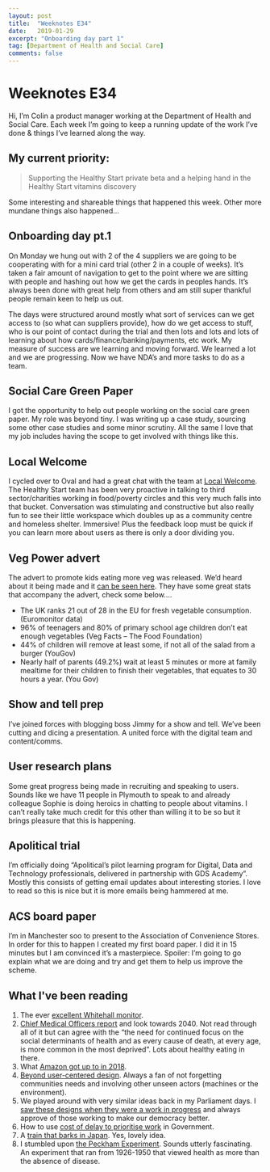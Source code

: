 ```yaml
---
layout: post
title:  "Weeknotes E34"
date:   2019-01-29
excerpt: "Onboarding day part 1"
tag: [Department of Health and Social Care]
comments: false
---
```


# Weeknotes E34
Hi, I’m Colin a product manager working at the Department of Health and Social Care. Each week I’m going to keep a running update of the work I’ve done & things I’ve learned along the way.

## My current priority:
> Supporting the Healthy Start private beta and a helping hand in the Healthy Start vitamins discovery

Some interesting and shareable things that happened this week. Other more mundane things also happened…

## Onboarding day pt.1
On Monday we hung out with 2 of the 4 suppliers we are going to be cooperating with for a mini card trial (other 2 in a couple of weeks). It’s taken a fair amount of navigation to get to the point where we are sitting with people and hashing out how we get the cards in peoples hands. It’s always been done with great help from others and am still super thankful people remain keen to help us out.

The days were structured around mostly what sort of services can we get access to (so what can suppliers provide), how do we get access to stuff, who is our point of contact during the trial and then lots and lots and lots of learning about how cards/finance/banking/payments, etc work.
My measure of success are we learning and moving forward. We learned a lot and we are progressing.
Now we have NDA’s and more tasks to do as a team.

## Social Care Green Paper
I got the opportunity to help out people working on the social care green paper. My role was beyond tiny. I was writing up a case study, sourcing some other case studies and some minor scrutiny. All the same I love that my job includes having the scope to get involved with things like this.

## Local Welcome
I cycled over to Oval and had a great chat with the team at [Local Welcome](http://localwelcome.org/). The Healthy Start team has been very proactive in talking to third sector/charities working in food/poverty circles and this very much falls into that bucket. Conversation was stimulating and constructive but also really fun to see their little workspace which doubles up as a community centre and homeless shelter. Immersive! Plus the feedback loop must be quick if you can learn more about users as there is only a door dividing you. 

## Veg Power advert
The advert to promote kids eating more veg was released. We’d heard about it being made and it [can be seen here](https://www.itv.com/presscentre/press-releases/exciting-brave-new-campaign-get-kids-eat-veg-eat-them-defeat-them). They have some great stats that accompany the advert, check some below....
- The UK ranks 21 out of 28 in the EU for fresh vegetable consumption. (Euromonitor data)
- 96% of teenagers and 80% of primary school age children don’t eat enough vegetables (Veg Facts – The Food Foundation)
- 44% of children will remove at least some, if not all of the salad from a burger (YouGov)
- Nearly half of parents (49.2%) wait at least 5 minutes or more at family mealtime for their children to finish their vegetables, that equates to 30 hours a year. (You Gov)

## Show and tell prep
I’ve joined forces with blogging boss Jimmy for a show and tell. We’ve been cutting and dicing a presentation. A united force with the digital team and content/comms.

## User research plans
Some great progress being made in recruiting and speaking to users. Sounds like we have 11 people in Plymouth to speak to and already colleague Sophie is doing heroics in chatting to people about vitamins. I can’t really take much credit for this other than willing it to be so but it brings pleasure that this is happening.

## Apolitical trial
I’m officially doing “Apolitical’s pilot learning program for Digital, Data and Technology professionals, delivered in partnership with GDS Academy”. Mostly this consists of getting email updates about interesting stories. I love to read so this is nice but it is more emails being hammered at me.

## ACS board paper
I’m in Manchester soo to present to the Association of Convenience Stores. In order for this to happen I created my first board paper. I did it in 15 minutes but I am convinced it’s a masterpiece.
Spoiler: I’m going to go explain what we are doing and try and get them to help us improve the scheme.

## What I've been reading
1.  The ever [excellent Whitehall monitor](https://www.instituteforgovernment.org.uk/publication/whitehall-monitor-2019/civil-service). 
2. [Chief Medical Officers report](https://assets.publishing.service.gov.uk/government/uploads/system/uploads/attachment_data/file/767549/Annual_report_of_the_Chief_Medical_Officer_2018_-_health_2040_-_better_health_within_reach.pdf) and look towards 2040. Not read through all of it but can agree with the “the need for continued focus on the social determinants of health and as every cause of death, at every age, is more common in the most deprived”. Lots about healthy eating in there.
3. What [Amazon got up to in 2018](https://www.vox.com/the-goods/2018/12/13/18136695/amazon-year-growth-alexa-web-services-kids-tech).
4. [Beyond user-centered design](https://medium.com/@cassierobinson/beyond-human-centred-design-to-501a994f3123). Always a fan of not forgetting communities needs and involving other unseen actors (machines or the environment). 
5. We played around with very similar ideas back in my Parliament days. I [saw these designs when they were a work in progress](https://www.mysociety.org/2018/12/13/making-votes-easier-to-understand/) and always approve of those working to make our democracy better.
6. How to use [cost of delay to prioritise work](http://alaniswright.com/blog/how-government-digital-teams-can-use-cost-of-delay-to-prioritize-work/) in Government.
7. A [train that barks in Japan](http://www.asahi.com/ajw/articles/AJ201801170001.html). Yes, lovely idea.
8. I stumbled upon [the Peckham Experiment](http://thephf.org/peckhamexperiment). Sounds utterly fascinating. An experiment that ran from 1926-1950 that viewed health as more than the absence of disease.
